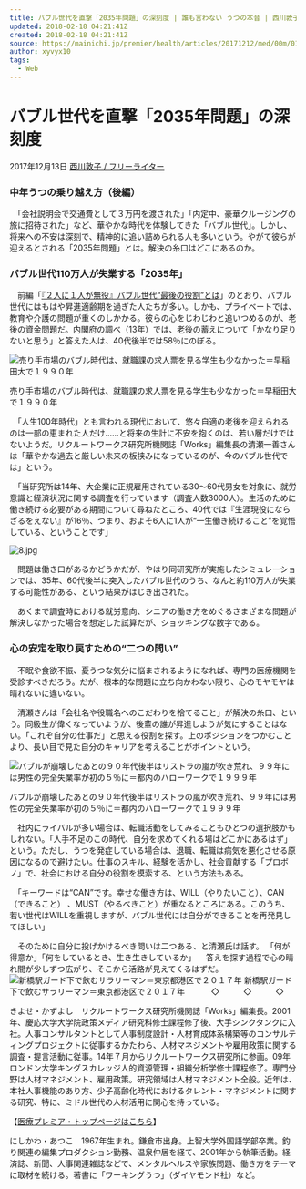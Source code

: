 ```yaml
---
title: バブル世代を直撃「2035年問題」の深刻度 | 誰も言わない うつの本音 | 西川敦子 | 毎日新聞「医療プレミア」
updated: 2018-02-18 04:21:41Z
created: 2018-02-18 04:21:41Z
source: https://mainichi.jp/premier/health/articles/20171212/med/00m/010/006000c
author: xyvyx10
tags:
  - Web
---
```


# バブル世代を直撃「2035年問題」の深刻度

2017年12月13日  [西川敦子 / フリーライター](https://mainichi.jp/premier/health/%E8%A5%BF%E5%B7%9D%E6%95%A6%E5%AD%90/)

###  中年うつの乗り越え方（後編）

　「会社説明会で交通費として３万円を渡された」「内定中、豪華クルージングの旅に招待された」など、華やかな時代を体験してきた「バブル世代」。しかし、将来への不安は深刻で、精神的に追い詰められる人も多いという。やがて彼らが迎えるとされる「2035年問題」とは。解決の糸口はどこにあるのか。

###  バブル世代110万人が失業する「2035年」

　前編「[『２人に１人が無役』バブル世代“最後の役割”とは](https://mainichi.jp/premier/health/articles/20171208/med/00m/010/006000c)」のとおり、バブル世代にはもはや昇進適齢期を過ぎた人たちが多い。しかも、プライベートでは、教育や介護の問題が重くのしかかる。彼らの心をじわじわと追いつめるのが、老後の資金問題だ。内閣府の調べ（13年）では、老後の蓄えについて「かなり足りないと思う」と答えた人は、40代後半では58％にのぼる。

![売り手市場のバブル時代は、就職課の求人票を見る学生も少なかった＝早稲田大で１９９０年](../_resources/8-3.jpg)

売り手市場のバブル時代は、就職課の求人票を見る学生も少なかった＝早稲田大で１９９０年

　「人生100年時代」とも言われる現代において、悠々自適の老後を迎えられるのは一部の恵まれた人だけ……と将来の生計に不安を抱くのは、若い層だけではないようだ。リクルートワークス研究所機関誌「Works」編集長の清瀬一善さんは「華やかな過去と厳しい未来の板挟みになっているのが、今のバブル世代では」という。

　「当研究所は14年、大企業に正規雇用されている30～60代男女を対象に、就労意識と経済状況に関する調査を行っています（調査人数3000人）。生活のために働き続ける必要がある期間について尋ねたところ、40代では『生涯現役にならざるをえない』が16％、つまり、およそ6人に1人が“一生働き続けること”を覚悟している、ということです」

![8.jpg](../_resources/8-5.jpg)

　問題は働き口があるかどうかだが、やはり同研究所が実施したシミュレーションでは、35年、60代後半に突入したバブル世代のうち、なんと約110万人が失業する可能性がある、という結果がはじき出された。

　あくまで調査時における就労意向、シニアの働き方をめぐるさまざまな問題が解決しなかった場合を想定した試算だが、ショッキングな数字である。

###  心の安定を取り戻すための“二つの問い”

　不眠や食欲不振、憂うつな気分に悩まされるようになれば、専門の医療機関を受診すべきだろう。だが、根本的な問題に立ち向かわない限り、心のモヤモヤは晴れないに違いない。

　清瀬さんは「会社名や役職名へのこだわりを捨てること」が解決の糸口、という。同級生が偉くなっていようが、後輩の誰が昇進しようが気にすることはない。「これぞ自分の仕事だ」と思える役割を探す。上のポジションをつかむことより、長い目で見た自分のキャリアを考えることがポイントという。

![バブルが崩壊したあとの９０年代後半はリストラの嵐が吹き荒れ、９９年には男性の完全失業率が初の５％に＝都内のハローワークで１９９９年](../_resources/8-4.jpg)

バブルが崩壊したあとの９０年代後半はリストラの嵐が吹き荒れ、９９年には男性の完全失業率が初の５％に＝都内のハローワークで１９９９年

　社内にライバルが多い場合は、転職活動をしてみることもひとつの選択肢かもしれない。「人手不足のこの時代、自分を求めてくれる場はどこかにあるはず」という。ただし、うつを発症している場合は、退職、転職は病気を悪化させる原因になるので避けたい。仕事のスキル、経験を活かし、社会貢献する「プロボノ」で、社会における自分の役割を模索する、という方法もある。

　「キーワードは“CAN”です。幸せな働き方は、WILL（やりたいこと）、CAN（できること） 、MUST（やるべきこと）が重なるところにある。このうち、若い世代はWILLを重視しますが、バブル世代には自分ができることを再発見してほしい」

　そのために自分に投げかけるべき問いは二つある、と清瀬氏は話す。
「何が得意か」「何をしているとき、生き生きしているか」
　答えを探す過程で心の晴れ間が少しずつ広がり、そこから活路が見えてくるはずだ。
![新橋駅ガード下で飲むサラリーマン＝東京都港区で２０１７年](../_resources/8-6.jpg)
新橋駅ガード下で飲むサラリーマン＝東京都港区で２０１７年
　　　◇　　　◇　　　◇

きよせ・かずよし　リクルートワークス研究所機関誌「Works」編集長。2001年、慶応大学大学院政策メディア研究科修士課程修了後、大手シンクタンクに入社。人事コンサルタントとして人事制度設計・人材育成体系構築等のコンサルティングプロジェクトに従事するかたわら、人材マネジメントや雇用政策に関する調査・提言活動に従事。14年７月からリクルートワークス研究所に参画。09年ロンドン大学キングスカレッジ人的資源管理・組織分析学修士課程修了。専門分野は人材マネジメント、雇用政策。研究領域は人材マネジメント全般。近年は、本社人事機能のあり方、少子高齢化時代におけるタレント・マネジメントに関する研究、特に、ミドル世代の人材活用に関心を持っている。

【[医療プレミア・トップページはこちら](https://mainichi.jp/premier/health/)】

にしかわ・あつこ　1967年生まれ。鎌倉市出身。上智大学外国語学部卒業。釣り関連の編集プロダクション勤務、温泉仲居を経て、2001年から執筆活動。経済誌、新聞、人事関連雑誌などで、メンタルヘルスや家族問題、働き方をテーマに取材を続ける。著書に「ワーキングうつ」（ダイヤモンド社）など。
